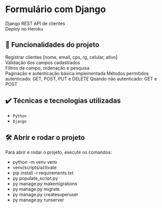 # Formulário com Django

Django REST API de clientes  
Deploy no Heroku

## 🔨 Funcionalidades do projeto

Registrar clientes [nome, email, cps, rg, celular, ativo]  
Validação dos campos cadastrados  
Filtros de campo, ordenação e pesquisa  
Paginação e autenticação básica implementada
Métodos permitidos autenticado: GET, POST, PUT e DELETE
Quando não autenticado: GET e POST

## ✔️ Técnicas e tecnologias utilizadas

- `Python`
- `Django`

## 🛠️ Abrir e rodar o projeto

Para abrir e rodar o projeto, execute os comandos:
- python -m venv venv
- venv/scripts/activate
- pip install -r requirements.txt
- py populate_script.py
- py manage.py makemigrations
- py manage.py migrate
- py manage.py createsuperuser
- py manage.py runserver
